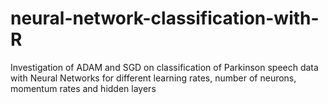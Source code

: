 # neural-network-classification-with-R
Investigation of ADAM and SGD on classification of Parkinson speech data with Neural Networks for different learning rates, number of neurons, momentum rates and hidden layers
